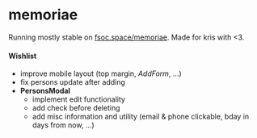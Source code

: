 # memoriae

Running mostly stable on [fsoc.space/memoriae](https://fsoc.space/memoriae/). 
Made for kris with <3.

#### Wishlist

- improve mobile layout (top margin, _AddForm_, ...) 
- fix persons update after adding
- __PersonsModal__
  - implement edit functionality
  - add check before deleting
  - add misc information and utility (email & phone clickable, bday in days from now, ...)
